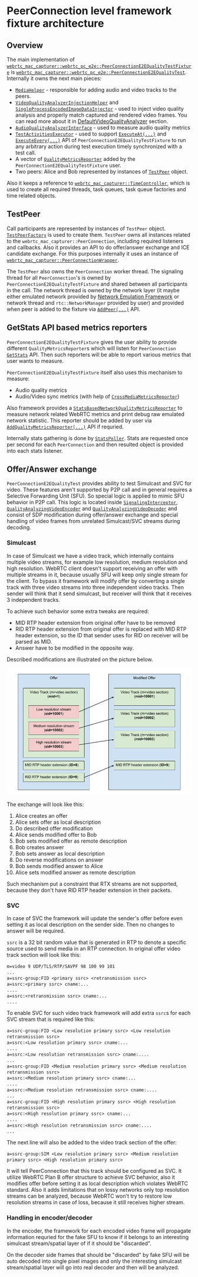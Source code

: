 <?% config.freshness.reviewed = '2021-04-12' %?>

# PeerConnection level framework fixture architecture

## Overview

The main implementation of
[`webrtc_mac_capturer::webrtc_pc_e2e::PeerConnectionE2EQualityTestFixture`][1] is
[`webrtc_mac_capturer::webrtc_pc_e2e::PeerConnectionE2EQualityTest`][2]. Internally it owns
the next main pieces:

*   [`MediaHelper`][3] - responsible for adding audio and video tracks to the
    peers.
*   [`VideoQualityAnalyzerInjectionHelper`][4] and
    [`SingleProcessEncodedImageDataInjector`][5] - used to inject video quality
    analysis and properly match captured and rendered video frames. You can read
    more about it in
    [DefaultVideoQualityAnalyzer](default_video_quality_analyzer.md) section.
*   [`AudioQualityAnalyzerInterface`][6] - used to measure audio quality metrics
*   [`TestActivitiesExecutor`][7] - used to support [`ExecuteAt(...)`][8] and
    [`ExecuteEvery(...)`][9] API of `PeerConnectionE2EQualityTestFixture` to run
    any arbitrary action during test execution timely synchronized with a test
    call.
*   A vector of [`QualityMetricsReporter`][10] added by the
    `PeerConnectionE2EQualityTestFixture` user.
*   Two peers: Alice and Bob represented by instances of [`TestPeer`][11]
    object.

Also it keeps a reference to [`webrtc_mac_capturer::TimeController`][12], which is used to
create all required threads, task queues, task queue factories and time related
objects.

## TestPeer

Call participants are represented by instances of `TestPeer` object.
[`TestPeerFactory`][13] is used to create them. `TestPeer` owns all instances
related to the `webrtc_mac_capturer::PeerConnection`, including required listeners and
callbacks. Also it provides an API to do offer/answer exchange and ICE candidate
exchange. For this purposes internally it uses an instance of
[`webrtc_mac_capturer::PeerConnectionWrapper`][14].

The `TestPeer` also owns the `PeerConnection` worker thread. The signaling
thread for all `PeerConnection`'s is owned by
`PeerConnectionE2EQualityTestFixture` and shared between all participants in the
call. The network thread is owned by the network layer (it maybe either emulated
network provided by [Network Emulation Framework][24] or network thread and
`rtc::NetworkManager` provided by user) and provided when peer is added to the
fixture via [`AddPeer(...)`][15] API.

## GetStats API based metrics reporters

`PeerConnectionE2EQualityTestFixture` gives the user ability to provide
different `QualityMetricsReporter`s which will listen for `PeerConnection`
[`GetStats`][16] API. Then such reporters will be able to report various metrics
that user wants to measure.

`PeerConnectionE2EQualityTestFixture` itself also uses this mechanism to
measure:

*   Audio quality metrics
*   Audio/Video sync metrics (with help of [`CrossMediaMetricsReporter`][17])

Also framework provides a [`StatsBasedNetworkQualityMetricsReporter`][18] to
measure network related WebRTC metrics and print debug raw emulated network
statistic. This reporter should be added by user via
[`AddQualityMetricsReporter(...)`][19] API if requried.

Internally stats gathering is done by [`StatsPoller`][20]. Stats are requested
once per second for each `PeerConnection` and then resulted object is provided
into each stats listener.

## Offer/Answer exchange

`PeerConnectionE2EQualityTest` provides ability to test Simulcast and SVC for
video. These features aren't supported by P2P call and in general requires a
Selective Forwarding Unit (SFU). So special logic is applied to mimic SFU
behavior in P2P call. This logic is located inside [`SignalingInterceptor`][21],
[`QualityAnalyzingVideoEncoder`][22] and [`QualityAnalyzingVideoDecoder`][23]
and consist of SDP modification during offer/answer exchange and special
handling of video frames from unrelated Simulcast/SVC streams during decoding.

### Simulcast

In case of Simulcast we have a video track, which internally contains multiple
video streams, for example low resolution, medium resolution and high
resolution. WebRTC client doesn't support receiving an offer with multiple
streams in it, because usually SFU will keep only single stream for the client.
To bypass it framework will modify offer by converting a single track with three
video streams into three independent video tracks. Then sender will think that
it send simulcast, but receiver will think that it receives 3 independent
tracks.

To achieve such behavior some extra tweaks are required:

*   MID RTP header extension from original offer have to be removed
*   RID RTP header extension from original offer is replaced with MID RTP header
    extension, so the ID that sender uses for RID on receiver will be parsed as
    MID.
*   Answer have to be modified in the opposite way.

Described modifications are illustrated on the picture below.

![VP8 Simulcast offer modification](vp8_simulcast_offer_modification.png "VP8 Simulcast offer modification")

The exchange will look like this:

1.  Alice creates an offer
2.  Alice sets offer as local description
3.  Do described offer modification
4.  Alice sends modified offer to Bob
5.  Bob sets modified offer as remote description
6.  Bob creates answer
7.  Bob sets answer as local description
8.  Do reverse modifications on answer
9.  Bob sends modified answer to Alice
10. Alice sets modified answer as remote description

Such mechanism put a constraint that RTX streams are not supported, because they
don't have RID RTP header extension in their packets.

### SVC

In case of SVC the framework will update the sender's offer before even setting
it as local description on the sender side. Then no changes to answer will be
required.

`ssrc` is a 32 bit random value that is generated in RTP to denote a specific
source used to send media in an RTP connection. In original offer video track
section will look like this:

```
m=video 9 UDP/TLS/RTP/SAVPF 98 100 99 101
...
a=ssrc-group:FID <primary ssrc> <retransmission ssrc>
a=ssrc:<primary ssrc> cname:...
....
a=ssrc:<retransmission ssrc> cname:...
....
```

To enable SVC for such video track framework will add extra `ssrc`s for each SVC
stream that is required like this:

```
a=ssrc-group:FID <Low resolution primary ssrc> <Low resolution retransmission ssrc>
a=ssrc:<Low resolution primary ssrc> cname:...
....
a=ssrc:<Low resolution retransmission ssrc> cname:....
...
a=ssrc-group:FID <Medium resolution primary ssrc> <Medium resolution retransmission ssrc>
a=ssrc:<Medium resolution primary ssrc> cname:...
....
a=ssrc:<Medium resolution retransmission ssrc> cname:....
...
a=ssrc-group:FID <High resolution primary ssrc> <High resolution retransmission ssrc>
a=ssrc:<High resolution primary ssrc> cname:...
....
a=ssrc:<High resolution retransmission ssrc> cname:....
...
```

The next line will also be added to the video track section of the offer:

```
a=ssrc-group:SIM <Low resolution primary ssrc> <Medium resolution primary ssrc> <High resolution primary ssrc>
```

It will tell PeerConnection that this track should be configured as SVC. It
utilize WebRTC Plan B offer structure to achieve SVC behavior, also it modifies
offer before setting it as local description which violates WebRTC standard.
Also it adds limitations that on lossy networks only top resolution streams can
be analyzed, because WebRTC won't try to restore low resolution streams in case
of loss, because it still receives higher stream.

### Handling in encoder/decoder

In the encoder, the framework for each encoded video frame will propagate
information requried for the fake SFU to know if it belongs to an interesting
simulcast stream/spatial layer of if it should be "discarded".

On the decoder side frames that should be "discarded" by fake SFU will be auto
decoded into single pixel images and only the interesting simulcast
stream/spatial layer will go into real decoder and then will be analyzed.

[1]: https://source.chromium.org/chromium/chromium/src/+/main:third_party/webrtc/api/test/peerconnection_quality_test_fixture.h;l=55;drc=484acf27231d931dbc99aedce85bc27e06486b96
[2]: https://source.chromium.org/chromium/chromium/src/+/main:third_party/webrtc/test/pc/e2e/peer_connection_quality_test.h;l=44;drc=6cc893ad778a0965e2b7a8e614f3c98aa81bee5b
[3]: https://source.chromium.org/chromium/chromium/src/+/main:third_party/webrtc/test/pc/e2e/media/media_helper.h;l=27;drc=d46db9f1523ae45909b4a6fdc90a140443068bc6
[4]: https://source.chromium.org/chromium/chromium/src/+/main:third_party/webrtc/test/pc/e2e/analyzer/video/video_quality_analyzer_injection_helper.h;l=38;drc=79020414fd5c71f9ec1f25445ea5f1c8001e1a49
[5]: https://source.chromium.org/chromium/chromium/src/+/main:third_party/webrtc/test/pc/e2e/analyzer/video/single_process_encoded_image_data_injector.h;l=40;drc=79020414fd5c71f9ec1f25445ea5f1c8001e1a49
[6]: https://source.chromium.org/chromium/chromium/src/+/main:third_party/webrtc/api/test/audio_quality_analyzer_interface.h;l=23;drc=20f45823e37fd7272aa841831c029c21f29742c2
[7]: https://source.chromium.org/chromium/chromium/src/+/main:third_party/webrtc/test/pc/e2e/test_activities_executor.h;l=28;drc=6cc893ad778a0965e2b7a8e614f3c98aa81bee5b
[8]: https://source.chromium.org/chromium/chromium/src/+/main:third_party/webrtc/api/test/peerconnection_quality_test_fixture.h;l=439;drc=484acf27231d931dbc99aedce85bc27e06486b96
[9]: https://source.chromium.org/chromium/chromium/src/+/main:third_party/webrtc/api/test/peerconnection_quality_test_fixture.h;l=445;drc=484acf27231d931dbc99aedce85bc27e06486b96
[10]: https://source.chromium.org/chromium/chromium/src/+/main:third_party/webrtc/api/test/peerconnection_quality_test_fixture.h;l=413;drc=9438fb3fff97c803d1ead34c0e4f223db168526f
[11]: https://source.chromium.org/chromium/chromium/src/+/main:third_party/webrtc/test/pc/e2e/test_activities_executor.h;l=28;drc=6cc893ad778a0965e2b7a8e614f3c98aa81bee5b
[12]: https://source.chromium.org/chromium/chromium/src/+/main:third_party/webrtc/test/pc/e2e/test_activities_executor.h;l=28;drc=6cc893ad778a0965e2b7a8e614f3c98aa81bee5b
[13]: https://source.chromium.org/chromium/chromium/src/+/main:third_party/webrtc/test/pc/e2e/test_peer_factory.h;l=46;drc=0ef4a2488a466a24ab97b31fdddde55440d451f9
[14]: https://source.chromium.org/chromium/chromium/src/+/main:third_party/webrtc/pc/peer_connection_wrapper.h;l=47;drc=5ab79e62f691875a237ea28ca3975ea1f0ed62ec
[15]: https://source.chromium.org/chromium/chromium/src/+/main:third_party/webrtc/api/test/peerconnection_quality_test_fixture.h;l=459;drc=484acf27231d931dbc99aedce85bc27e06486b96
[16]: https://source.chromium.org/chromium/chromium/src/+/main:third_party/webrtc/api/peer_connection_interface.h;l=886;drc=9438fb3fff97c803d1ead34c0e4f223db168526f
[17]: https://source.chromium.org/chromium/chromium/src/+/main:third_party/webrtc/test/pc/e2e/cross_media_metrics_reporter.h;l=29;drc=9d777620236ec76754cfce19f6e82dd18e52d22c
[18]: https://source.chromium.org/chromium/chromium/src/+/main:third_party/webrtc/test/pc/e2e/cross_media_metrics_reporter.h;l=29;drc=9d777620236ec76754cfce19f6e82dd18e52d22c
[19]: https://source.chromium.org/chromium/chromium/src/+/main:third_party/webrtc/api/test/peerconnection_quality_test_fixture.h;l=450;drc=484acf27231d931dbc99aedce85bc27e06486b96
[20]: https://source.chromium.org/chromium/chromium/src/+/main:third_party/webrtc/test/pc/e2e/stats_poller.h;l=52;drc=9b526180c9e9722d3fc7f8689da6ec094fc7fc0a
[21]: https://source.chromium.org/chromium/chromium/src/+/main:third_party/webrtc/test/pc/e2e/sdp/sdp_changer.h;l=79;drc=ee558dcca89fd8b105114ededf9e74d948da85e8
[22]: https://source.chromium.org/chromium/chromium/src/+/main:third_party/webrtc/test/pc/e2e/analyzer/video/quality_analyzing_video_encoder.h;l=54;drc=79020414fd5c71f9ec1f25445ea5f1c8001e1a49
[23]: https://source.chromium.org/chromium/chromium/src/+/main:third_party/webrtc/test/pc/e2e/analyzer/video/quality_analyzing_video_decoder.h;l=50;drc=79020414fd5c71f9ec1f25445ea5f1c8001e1a49
[24]: /test/network/g3doc/index.md

